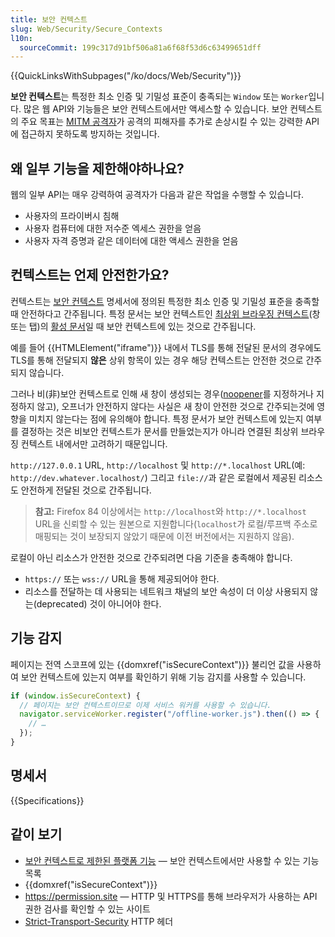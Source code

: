 ```yaml
---
title: 보안 컨텍스트
slug: Web/Security/Secure_Contexts
l10n:
  sourceCommit: 199c317d91bf506a81a6f68f53d6c63499651dff
---
```


{{QuickLinksWithSubpages("/ko/docs/Web/Security")}}

**보안 컨텍스트**는 특정한 최소 인증 및 기밀성 표준이 충족되는 `Window` 또는 `Worker`입니다. 많은 웹 API와 기능들은 보안 컨텍스트에서만 액세스할 수 있습니다. 보안 컨텍스트의 주요 목표는 [MITM 공격자](https://en.wikipedia.org/wiki/Man-in-the-middle_attack)가 공격의 피해자를 추가로 손상시킬 수 있는 강력한 API에 접근하지 못하도록 방지하는 것입니다.

## 왜 일부 기능을 제한해야하나요?

웹의 일부 API는 매우 강력하여 공격자가 다음과 같은 작업을 수행할 수 있습니다.

- 사용자의 프라이버시 침해
- 사용자 컴퓨터에 대한 저수준 엑세스 권한을 얻음
- 사용자 자격 증명과 같은 데이터에 대한 액세스 권한을 얻음

## 컨텍스트는 언제 안전한가요?

컨텍스트는 [보안 컨텍스트](https://w3c.github.io/webappsec-secure-contexts/) 명세서에 정의된 특정한 최소 인증 및 기밀성 표준을 충족할 때 안전하다고 간주됩니다. 특정 문서는 보안 컨텍스트인 [최상위 브라우징 컨텍스트](https://html.spec.whatwg.org/multipage/browsers.html#top-level-browsing-context)(창 또는 탭)의 [활성 문서](https://html.spec.whatwg.org/multipage/browsers.html#active-document)일 때 보안 컨텍스트에 있는 것으로 간주됩니다.

예를 들어 {{HTMLElement("iframe")}} 내에서 TLS를 통해 전달된 문서의 경우에도 TLS를 통해 전달되지 **않은** 상위 항목이 있는 경우 해당 컨텍스트는 안전한 것으로 간주되지 않습니다.

그러나 비(非)보안 컨텍스트로 인해 새 창이 생성되는 경우([noopener](/ko/docs/Web/API/Window/open)를 지정하거나 지정하지 않고), 오프너가 안전하지 않다는 사실은 새 창이 안전한 것으로 간주되는것에 영향을 미치지 않는다는 점에 유의해야 합니다. 특정 문서가 보안 컨텍스트에 있는지 여부를 결정하는 것은 비보안 컨텍스트가 문서를 만들었는지가 아니라 연결된 최상위 브라우징 컨텍스트 내에서만 고려하기 때문입니다.

`http://127.0.0.1` URL, `http://localhost` 및 `http://*.localhost` URL(예: `http://dev.whatever.localhost/`) 그리고 `file://`과 같은 로컬에서 제공된 리소스도 안전하게 전달된 것으로 간주됩니다.

> **참고:** Firefox 84 이상에서는 `http://localhost`와 `http://*.localhost` URL을 신뢰할 수 있는 원본으로 지원합니다(`localhost`가 로컬/루프백 주소로 매핑되는 것이 보장되지 않았기 때문에 이전 버전에서는 지원하지 않음).

로컬이 아닌 리소스가 안전한 것으로 간주되려면 다음 기준을 충족해야 합니다.

- `https://` 또는 `wss://` URL을 통해 제공되어야 한다.
- 리소스를 전달하는 데 사용되는 네트워크 채널의 보안 속성이 더 이상 사용되지 않는(deprecated) 것이 아니어야 한다.

## 기능 감지

페이지는 전역 스코프에 있는 {{domxref("isSecureContext")}} 불리언 값을 사용하여 보안 컨텍스트에 있는지 여부를 확인하기 위해 기능 감지를 사용할 수 있습니다.

```js
if (window.isSecureContext) {
  // 페이지는 보안 컨텍스트이므로 이제 서비스 워커를 사용할 수 있습니다.
  navigator.serviceWorker.register("/offline-worker.js").then(() => {
    // …
  });
}
```

## 명세서

{{Specifications}}

## 같이 보기

- [보안 컨텍스트로 제한된 플랫폼 기능](/ko/docs/Web/Security/Secure_Contexts/features_restricted_to_secure_contexts) — 보안 컨텍스트에서만 사용할 수 있는 기능 목록
- {{domxref("isSecureContext")}}
- <https://permission.site> — HTTP 및 HTTPS를 통해 브라우저가 사용하는 API 권한 검사를 확인할 수 있는 사이트
- [Strict-Transport-Security](/ko/docs/Web/HTTP/Headers/Strict-Transport-Security) HTTP 헤더
